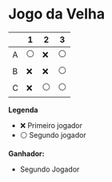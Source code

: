 # Jogo da Velha

|   | 1 | 2 | 3 |
|---|---|---|---|
| A |⚪   |❌  |⚪   |
| B |❌   |❌   |⚪   |
| C |❌   |⚪  | ⚪  |

**Legenda**

- ❌ Primeiro jogador 
- ⚪ Segundo jogador

**Ganhador:**

- Segundo Jogador



